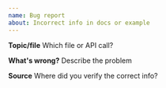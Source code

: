 ```yaml
---
name: Bug report
about: Incorrect info in docs or example
---
```


**Topic/file**
Which file or API call?

**What's wrong?**
Describe the problem

**Source**
Where did you verify the correct info?
